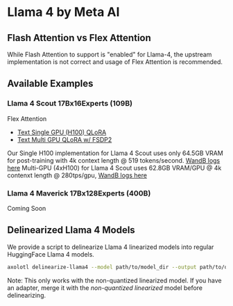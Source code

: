 # Llama 4 by Meta AI

## Flash Attention vs Flex Attention

While Flash Attention to support is "enabled" for Llama-4, the upstream implementation is not correct and usage of Flex Attention is recommended.

## Available Examples

### Llama 4 Scout 17Bx16Experts (109B)

Flex Attention
- [Text Single GPU (H100) QLoRA](./scout-qlora-single-h100-flex.yaml)
- [Text Multi GPU QLoRA w/ FSDP2](./scout-qlora-flexattn-fsdp2.yaml)

[//]: # (Flash Attention &#40;Do not use&#41;)

[//]: # (- [Multi-Modal/Vision QLoRA w/ FSDP1]&#40;./scout-vision-qlora-fsdp.yaml&#41;)

[//]: # (- [Text Single GPU &#40;H100&#41; QLoRA]&#40;./scout-qlora-single-h100.yaml&#41;)

[//]: # (- [Text Multi GPU QLoRA w/ FSDP1]&#40;./scout-qlora-fsdp1.yaml&#41;)

Our Single H100 implementation for Llama 4 Scout uses only 64.5GB VRAM for post-training with 4k context length @ 519 tokens/second. [WandB logs here](https://wandb.ai/axolotl-ai/llama4-flexattn-qlora/runs/wpie7dkj)
Multi-GPU (4xH100) for Llama 4 Scout uses 62.8GB VRAM/GPU @ 4k contenxt length @ 280tps/gpu, [WandB logs here](https://wandb.ai/axolotl-ai/llama4-flexattn-qlora/runs/2lkezdj8)

### Llama 4 Maverick 17Bx128Experts (400B)

Coming Soon

## Delinearized Llama 4 Models

We provide a script to delinearize Llama 4 linearized models into regular HuggingFace Llama 4 models.

```bash
axolotl delinearize-llama4 --model path/to/model_dir --output path/to/output_dir
```

Note: This only works with the non-quantized linearized model. If you have an adapter, merge it with the *non-quantized linearized* model before delinearizing.
